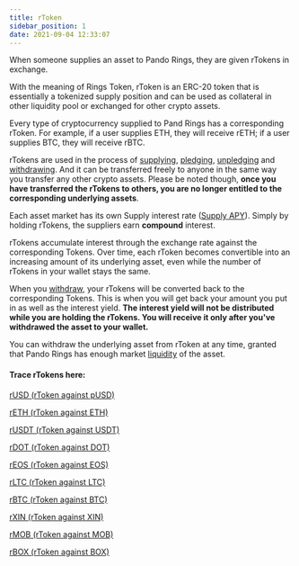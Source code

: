 ```yaml
---
title: rToken
sidebar_position: 1
date: 2021-09-04 12:33:07
---
```


When someone supplies an asset to Pando Rings, they are given rTokens in exchange.

With the meaning of Rings Token, rToken is an ERC-20 token that is essentially a tokenized supply position and can be used as collateral in other liquidity pool or exchanged for other crypto assets.

Every type of cryptocurrency supplied to Pand Rings has a corresponding rToken. For example, if a user supplies ETH, they will receive rETH; if a user supplies BTC, they will receive rBTC.

rTokens are used in the process of [supplying](./glossary), [pledging](./glossary), [unpledging](./glossary) and [withdrawing](./glossary). And it can be transferred freely to anyone in the same way you transfer any other crypto assets. Please be noted though, **once you have transferred the rTokens to others, you are no longer entitled to the corresponding underlying assets**.

 Each asset market has its own Supply interest rate ([Supply APY](./glossary)).  Simply by holding rTokens, the suppliers earn **compound** interest. 

 rTokens accumulate interest through the exchange rate against the corresponding Tokens. Over time, each rToken becomes convertible into an increasing amount of its underlying asset, even while the number of rTokens in your wallet stays the same. 

 When you [withdraw](./glossary), your rTokens will be converted back to the corresponding Tokens. This is when you will get back your amount you put in as well as the interest yield. **The interest yield will not be distributed while you are holding the rTokens. You will receive it only after you've withdrawed the asset to your wallet.**

You can withdraw the underlying asset from rToken at any time, granted that Pando Rings has enough market [liquidity](./glossary) of the asset.

#### Trace rTokens here:

[rUSD (rToken against pUSD)](https://etherscan.io/address/0x3e09ebcb505f085f7b802419cfc92370fd840276) 

[rETH (rToken against ETH)](https://etherscan.io/address/0x7bb6a8ed5a15396adedea940714a1ebc7d8e9f6a)

[rUSDT (rToken against USDT)](https://etherscan.io/address/0x2fe5203c59f84ceb90ea078821bf419b4c0bb6da)

[rDOT (rToken against DOT)](https://etherscan.io/address/0x230d8b253cc1c6d43e408cd14907c1fc5fc8eb91)

[rEOS (rToken against EOS)](https://etherscan.io/address/0xee3ecf819b1eb872588d3430ab71145d4bf8be2d)

[rLTC (rToken against LTC)](https://etherscan.io/address/0x6f5d7697ba37ebb893e31770fd587c41409351b3)

[rBTC (rToken against BTC)](https://etherscan.io/address/0xe97030e28279182707e977663ea950a99e4af6d7)

[rXIN (rToken against XIN)](https://etherscan.io/address/0xcf8c6b077abe14bd203707876209492b62407c45)

[rMOB (rToken against MOB)](https://etherscan.io/address/0xd3cd1519fc64c20c3ec7c061a88ee23065ddd5ed)

[rBOX (rToken against BOX)](https://etherscan.io/address/0xc05c9ae5c5186f0c616b32926625798d5f53a9cd)
